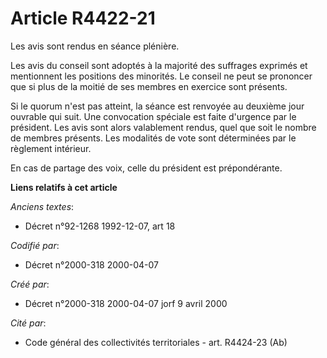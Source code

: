 # Article R4422-21

Les avis sont rendus en séance plénière.

Les avis du conseil sont adoptés à la majorité des suffrages exprimés et mentionnent les positions des minorités. Le conseil
ne peut se prononcer que si plus de la moitié de ses membres en exercice sont présents.

Si le quorum n'est pas atteint, la séance est renvoyée au deuxième jour ouvrable qui suit. Une convocation spéciale est faite
d'urgence par le président. Les avis sont alors valablement rendus, quel que soit le nombre de membres présents. Les
modalités de vote sont déterminées par le règlement intérieur.

En cas de partage des voix, celle du président est prépondérante.

**Liens relatifs à cet article**

_Anciens textes_:

  - Décret n°92-1268 1992-12-07, art 18

_Codifié par_:

  - Décret n°2000-318 2000-04-07

_Créé par_:

  - Décret n°2000-318 2000-04-07 jorf 9 avril 2000

_Cité par_:

  - Code général des collectivités territoriales - art. R4424-23 (Ab)
